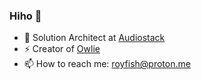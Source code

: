 ### Hiho 👋

<!--
**martinezpl/martinezpl** is a ✨ _special_ ✨ repository because its `README.md` (this file) appears on your GitHub profile.

Here are some ideas to get you started:

- 🔭 I’m currently working on ...
- 🌱 I’m currently learning ...
- 👯 I’m looking to collaborate on ...
- 🤔 I’m looking for help with ...
- 💬 Ask me about ...
- 📫 How to reach me: ...
- 😄 Pronouns: ...
- ⚡ Fun fact: ...
-->

- 🔭 Solution Architect at [Audiostack](https://audiostack.ai/)
- ⚡  Creator of [Owlie](https://chrome.google.com/webstore/detail/owlie-youtube-assistant/bfgonahdcbgiamjgenobcjbngblgidjg)
- 📫 How to reach me: royfish@proton.me
